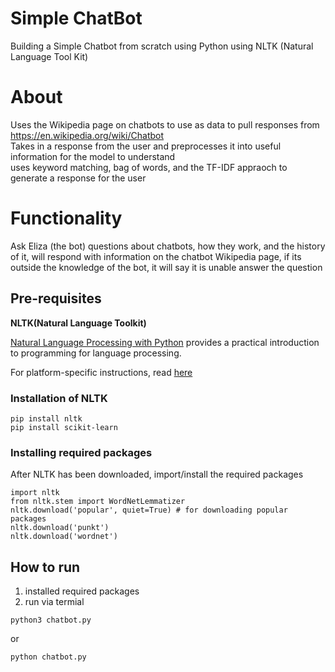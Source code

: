 # Simple ChatBot

Building a Simple Chatbot from scratch using Python using NLTK (Natural Language Tool Kit) <br>

# About

Uses the Wikipedia page on chatbots to use as data to pull responses from https://en.wikipedia.org/wiki/Chatbot<br>
Takes in a response from the user and preprocesses it into useful information for the model to understand <br>
uses keyword matching, bag of words, and the TF-IDF appraoch to generate a response for the user

# Functionality

Ask Eliza (the bot) questions about chatbots, how they work, and the history of it, will respond with
information on the chatbot Wikipedia page, if its outside the knowledge of the bot, it will say it is unable
answer the question

## Pre-requisites

**NLTK(Natural Language Toolkit)**

[Natural Language Processing with Python](http://www.nltk.org/book/) provides a practical introduction to programming for language processing.

For platform-specific instructions, read [here](https://www.nltk.org/install.html)

### Installation of NLTK

```
pip install nltk
pip install scikit-learn
```

### Installing required packages

After NLTK has been downloaded, import/install the required packages

```
import nltk
from nltk.stem import WordNetLemmatizer
nltk.download('popular', quiet=True) # for downloading popular packages
nltk.download('punkt')
nltk.download('wordnet')
```

## How to run

1. installed required packages <br>
2. run via termial

```
python3 chatbot.py
```

or

```
python chatbot.py
```
